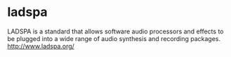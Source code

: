 # ladspa
LADSPA is a standard that allows software audio processors and effects to be plugged into a wide range of audio synthesis and recording packages. http://www.ladspa.org/
